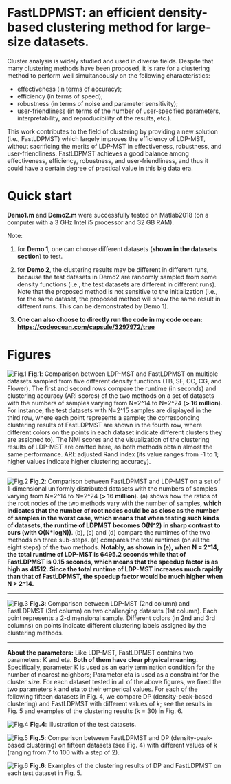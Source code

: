 # FastLDPMST: an efficient density-based clustering method for large-size datasets.
Cluster analysis is widely studied and used in diverse
fields. Despite that
many clustering methods have been proposed, it is rare for a clustering
method to perform well simultaneously on the following characteristics:  
* effectiveness (in terms of accuracy);
* efficiency (in terms of speed);
* robustness (in terms of noise and parameter sensitivity);
* user-friendliness (in terms of the number of user-specified parameters,
interpretability, and reproducibility of the results, etc.). 

This work contributes to the field of clustering by providing a new solution (i.e., FastLDPMST) which largely improves the efficiency of LDP-MST, without sacrificing the merits of LDP-MST in effectiveness, robustness, and user-friendliness. 
FastLDPMST achieves a good balance among effectiveness, efficiency, robustness, and user-friendliness, and thus it could
have a certain degree of practical value in this big data era.

# Quick start
**Demo1.m** and **Demo2.m** were successfully tested on Matlab2018 (on a computer with a 3 GHz Intel i5 processor and 32 GB RAM). 

Note: 

1) for **Demo 1**, one can choose different datasets (**shown in the datasets section**) to test.

2) for **Demo 2**, the clustering results may be different in different runs, because the test datasets in Demo2 are randomly sampled from some density functions (i.e., the test datasets are different in different runs). Note that the proposed method is not sensitive to the initialization (i.e., for the same dataset, the proposed method will show the same result in different runs. This can be demonstrated by Demo 1). 

3) **One can also choose to directly run the code in my code ocean: https://codeocean.com/capsule/3297972/tree**

# Figures

![Fig.1](https://github.com/Teng-Qiu-Clustering/FastLDPMST/blob/main/LDPMST-vs-FastLDPMST_on_TB_SF_CC_CG_Flower.png)
**Fig.1**: Comparison between LDP-MST and FastLDPMST on multiple datasets sampled from five different density functions (TB, SF, CC, CG, and Flower). The first and second rows compare the runtime (in seconds) and clustering accuracy
(ARI scores) of the two methods on a set of datasets with the numbers of samples varying from N=2^14 to N=2^24 (**> 16 million**). For instance, the test datasets with N=2^15 samples are displayed in the third row, where each point represents a sample; the corresponding clustering results of FastLDPMST are shown in the fourth row, where different colors on the points in each dataset indicate different clusters they are assigned to). The NMI scores and the visualization of the clustering results of LDP-MST are omitted here, as both methods obtain almost the same performance. ARI: adjusted Rand index (its value ranges
from -1 to 1; higher values
indicate higher clustering accuracy). 
  
 
****

![Fig.2](https://github.com/Teng-Qiu-Clustering/FastLDPMST/blob/main/One_Dim_Uniform_V2.png)
**Fig.2**: Comparison between FastLDPMST and LDP-MST on a set of 1-dimensional uniformly distributed datasets with the numbers of samples varying from N=2^14 to N=2^24 (**> 16 million**). (a) shows how the ratios of the root nodes of the two methods vary with the number of samples, **which indicates that the number of root nodes could be as close as the number of samples in the worst case, which means that when testing such kinds of datasets, the runtime of LDPMST becomes O(N^2) in sharp contrast to ours (with O(N*logN))**. (b), (c) and (d) compare the runtimes of the two methods on three sub-steps. (e) compares the total runtimes (on all the eight steps) of the two methods. **Notably, as shown in (e), when N = 2^14, the total runtime of LDP-MST is 6495.2 seconds while that of FastLDPMST is 0.15 seconds, which means that the speedup factor is as high as 41512. Since the total runtime of LDP-MST increases much rapidly than that of FastLDPMST, the speedup factor would be much higher when N > 2^14.**

 
 **** 
 
 ![Fig.3](https://github.com/Teng-Qiu-Clustering/FastLDPMST/blob/main/LDPMST-vs-FastLDPMST_on_GSC.png)
**Fig.3**: Comparison between LDP-MST (2nd column) and FastLDPMST (3rd column)
on two challenging datasets (1st column). Each point represents a 2-dimensional sample. Different colors (in 2nd and 3rd columns) on points indicate different clustering labels assigned by the clustering methods. 
 
  **** 
**About the parameters:** Like LDP-MST, FastLDPMST contains two
parameters: K and eta. **Both of them have clear physical meaning.** Specifically, parameter K is used as an early
termination condition for the number of nearest neighbors; Parameter
eta is used as a constraint for the cluster size. For each dataset tested in all of the above figures, we fixed the two parameters k and eta to their emperical values. For each of the following fifteen datasets in Fig. 4, we compare DP (density-peak-based clustering) and FastLDPMST with different values of k; see the results in Fig. 5 and examples of the clustering results (k = 30) in Fig. 6. 

 ![Fig.4](https://github.com/Teng-Qiu-Clustering/FastLDPMST/blob/main/Plot_of_Synthetic_datasets.png)
**Fig.4**: Illustration of the test datasets. 

 ![Fig.5](https://github.com/Teng-Qiu-Clustering/FastLDPMST/blob/main/CompareFastLDPMST_and_DP_with_diff_parameters_V2.png)
**Fig.5**: Comparison between FastLDPMST and DP (density-peak-based clustering) on fifteen datasets (see Fig. 4) with different values of k (ranging from 7 to 100 with a step of 2). 

![Fig.6](https://github.com/Teng-Qiu-Clustering/FastLDPMST/blob/main/Result_of_FastLDPMST_DP_with_k_30.png)
**Fig.6**: Examples of the clustering results of DP and FastLDPMST on each test dataset in Fig. 5. 
